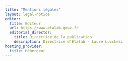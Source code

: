 ```yaml
---
title: "Mentions légales"
layout: legal-notice
editor:
  title: Editeur
  url: https://www.etalab.gouv.fr
  editorial_director:
    title: Directrice de la publication
    description: Directrice d'Etalab - Laure Lucchesi
hosting_provider:
  title: Hébergeur
---
```

